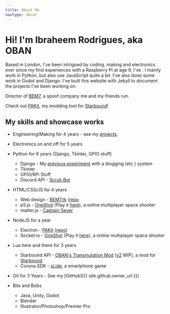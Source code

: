 ```yaml
---
title: About Me
navtype: about
---
```


# Hi! I'm Ibraheem Rodrigues, aka OBAN

Based in London, I've been intrigued by coding, making and electronics ever since my first experiences with a Raspberry Pi at age 9, I've . I mainly work in Python, but also use JavaScript quite a bit. I've also done some work in Godot and Django. I've built this website with Jekyll to document the projects I've been working on.

Director of [BEM7](https://bem7.tk), a spoof company me and my friends run.

Check out [PAKit](https://pakit.cf), my modding tool for [Starbound](https://playstarbound.com/)!

## My skills and showcase works

- Engineering/Making for 4 years - see my [projects](/projects).
- Electronics on and off for 5 years

- Python for 6 years (Django, Tkinter, GPIO stuff)
  - Django - My [previous experiment](https://github.com/IbraheemR/ibraheem_website_app) with a blogging (etc.) system
  - Tkinter
  - GPIO/RPi Stuff
  - Discord API - [Scrub Bot](https://github.com/IbraheemR/scrub-bot)
- HTML/CSS/JS for 4 years
  - Web design - [BEM7.tk](https://bem7.tk) ([repo](https://github.com/IbraheemR/bem7.tk)
  - p5.js - [OneShot](https://repl.it/talk/challenge/One-Shot/5329) (Play it [here](https://oneshot--ibraheemrodrigues.repl.co/)), a online multiplayer space shooter
  - matter.js - [Captain-5ever](https://github.com/IbraheemR/captain-5ever)
- NodeJS for a year
  - Electron - [PAKit](https://pakit.cf) ([repo](https://github.com/IbraheemR/PAKit))
  - Socket.io - [OneShot](https://repl.it/talk/challenge/One-Shot/5329) (Play it [here](https://oneshot--ibraheemrodrigues.repl.co/)), a online multiplayer space shooter
- Lua here and there for 3 years
  - Starbound API - [OBAN's Transmutation Mod](https://steamcommunity.com/sharedfiles/filedetails/?id=754336641) ([v2](https://github.com/IbraheemR/oban_transumutation_mod) WIP), a mod for [Starbound](https://playstarbound.com/)
  - Corona SDK - [sLide](https://github.com/IbraheemR/sLide), a smartphone game
- Git for 3 Years - See my [GitHub]({{ site.github.owner_url }})

- Bits and Bobs
  - Java, Unity, Godot
  - Blender
  - Illustrator/Photoshop/Premier Pro

<!-- ## School stuff

- GCSE Design and Technology - Resistant Materials
- GCSE Computer Science -->